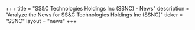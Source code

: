 +++
title = "SS&C Technologies Holdings Inc (SSNC) - News"
description = "Analyze the News for SS&C Technologies Holdings Inc (SSNC)"
ticker = "SSNC"
layout = "news"
+++

